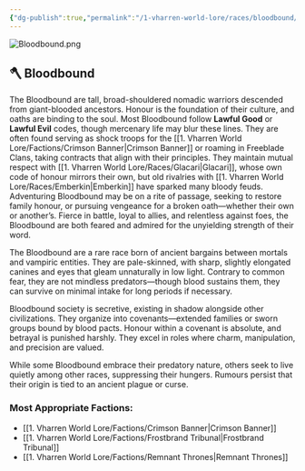 ```yaml
---
{"dg-publish":true,"permalink":"/1-vharren-world-lore/races/bloodbound/"}
---
```


![Bloodbound.png](/img/user/z.%20Assets/Bloodbound.png)
## 🪓 **Bloodbound**

The Bloodbound are tall, broad-shouldered nomadic warriors descended from giant-blooded ancestors. Honour is the foundation of their culture, and oaths are binding to the soul. Most Bloodbound follow **Lawful Good** or **Lawful Evil** codes, though mercenary life may blur these lines. They are often found serving as shock troops for the [[1. Vharren World Lore/Factions/Crimson Banner\|Crimson Banner]] or roaming in Freeblade Clans, taking contracts that align with their principles. They maintain mutual respect with [[1. Vharren World Lore/Races/Glacari\|Glacari]], whose own code of honour mirrors their own, but old rivalries with [[1. Vharren World Lore/Races/Emberkin\|Emberkin]] have sparked many bloody feuds. Adventuring Bloodbound may be on a rite of passage, seeking to restore family honour, or pursuing vengeance for a broken oath—whether their own or another’s. Fierce in battle, loyal to allies, and relentless against foes, the Bloodbound are both feared and admired for the unyielding strength of their word.

The Bloodbound are a rare race born of ancient bargains between mortals and vampiric entities. They are pale-skinned, with sharp, slightly elongated canines and eyes that gleam unnaturally in low light. Contrary to common fear, they are not mindless predators—though blood sustains them, they can survive on minimal intake for long periods if necessary.

Bloodbound society is secretive, existing in shadow alongside other civilizations. They organize into covenants—extended families or sworn groups bound by blood pacts. Honour within a covenant is absolute, and betrayal is punished harshly. They excel in roles where charm, manipulation, and precision are valued.

While some Bloodbound embrace their predatory nature, others seek to live quietly among other races, suppressing their hungers. Rumours persist that their origin is tied to an ancient plague or curse.

### **Most Appropriate Factions:**
- [[1. Vharren World Lore/Factions/Crimson Banner\|Crimson Banner]]
- [[1. Vharren World Lore/Factions/Frostbrand Tribunal\|Frostbrand Tribunal]]
- [[1. Vharren World Lore/Factions/Remnant Thrones\|Remnant Thrones]]


